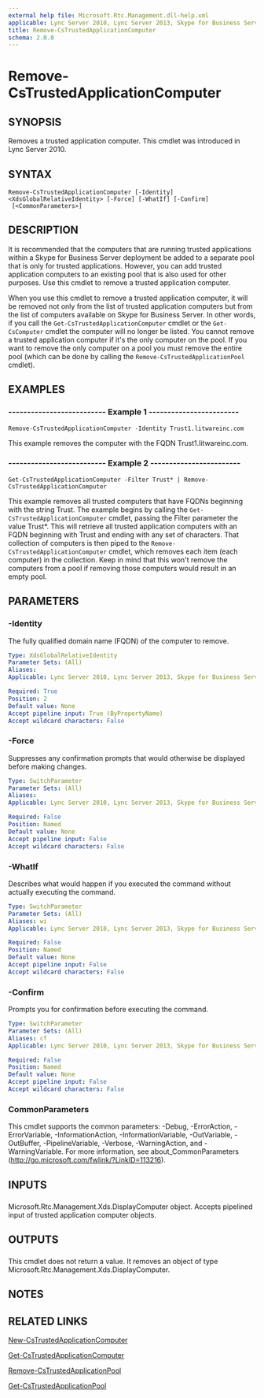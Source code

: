 ```yaml
---
external help file: Microsoft.Rtc.Management.dll-help.xml
applicable: Lync Server 2010, Lync Server 2013, Skype for Business Server 2015, Skype for Business Server 2019
title: Remove-CsTrustedApplicationComputer
schema: 2.0.0
---
```


# Remove-CsTrustedApplicationComputer

## SYNOPSIS
Removes a trusted application computer.
This cmdlet was introduced in Lync Server 2010.


## SYNTAX

```
Remove-CsTrustedApplicationComputer [-Identity] <XdsGlobalRelativeIdentity> [-Force] [-WhatIf] [-Confirm]
 [<CommonParameters>]
```

## DESCRIPTION
It is recommended that the computers that are running trusted applications within a Skype for Business Server deployment be added to a separate pool that is only for trusted applications.
However, you can add trusted application computers to an existing pool that is also used for other purposes.
Use this cmdlet to remove a trusted application computer.

When you use this cmdlet to remove a trusted application computer, it will be removed not only from the list of trusted application computers but from the list of computers available on Skype for Business Server.
In other words, if you call the `Get-CsTrustedApplicationComputer` cmdlet or the `Get-CsComputer` cmdlet the computer will no longer be listed.
You cannot remove a trusted application computer if it's the only computer on the pool.
If you want to remove the only computer on a pool you must remove the entire pool (which can be done by calling the `Remove-CsTrustedApplicationPool` cmdlet).


## EXAMPLES

### -------------------------- Example 1 ------------------------
```
Remove-CsTrustedApplicationComputer -Identity Trust1.litwareinc.com
```

This example removes the computer with the FQDN Trust1.litwareinc.com.


### -------------------------- Example 2 ------------------------
```
Get-CsTrustedApplicationComputer -Filter Trust* | Remove-CsTrustedApplicationComputer
```

This example removes all trusted computers that have FQDNs beginning with the string Trust.
The example begins by calling the `Get-CsTrustedApplicationComputer` cmdlet, passing the Filter parameter the value Trust*.
This will retrieve all trusted application computers with an FQDN beginning with Trust and ending with any set of characters.
That collection of computers is then piped to the `Remove-CsTrustedApplicationComputer` cmdlet, which removes each item (each computer) in the collection.
Keep in mind that this won't remove the computers from a pool if removing those computers would result in an empty pool.


## PARAMETERS

### -Identity
The fully qualified domain name (FQDN) of the computer to remove.

```yaml
Type: XdsGlobalRelativeIdentity
Parameter Sets: (All)
Aliases: 
Applicable: Lync Server 2010, Lync Server 2013, Skype for Business Server 2015, Skype for Business Server 2019

Required: True
Position: 2
Default value: None
Accept pipeline input: True (ByPropertyName)
Accept wildcard characters: False
```

### -Force
Suppresses any confirmation prompts that would otherwise be displayed before making changes.

```yaml
Type: SwitchParameter
Parameter Sets: (All)
Aliases: 
Applicable: Lync Server 2010, Lync Server 2013, Skype for Business Server 2015, Skype for Business Server 2019

Required: False
Position: Named
Default value: None
Accept pipeline input: False
Accept wildcard characters: False
```

### -WhatIf
Describes what would happen if you executed the command without actually executing the command.

```yaml
Type: SwitchParameter
Parameter Sets: (All)
Aliases: wi
Applicable: Lync Server 2010, Lync Server 2013, Skype for Business Server 2015, Skype for Business Server 2019

Required: False
Position: Named
Default value: None
Accept pipeline input: False
Accept wildcard characters: False
```

### -Confirm
Prompts you for confirmation before executing the command.

```yaml
Type: SwitchParameter
Parameter Sets: (All)
Aliases: cf
Applicable: Lync Server 2010, Lync Server 2013, Skype for Business Server 2015, Skype for Business Server 2019

Required: False
Position: Named
Default value: None
Accept pipeline input: False
Accept wildcard characters: False
```

### CommonParameters
This cmdlet supports the common parameters: -Debug, -ErrorAction, -ErrorVariable, -InformationAction, -InformationVariable, -OutVariable, -OutBuffer, -PipelineVariable, -Verbose, -WarningAction, and -WarningVariable. For more information, see about_CommonParameters (http://go.microsoft.com/fwlink/?LinkID=113216).

## INPUTS

###  
Microsoft.Rtc.Management.Xds.DisplayComputer object.
Accepts pipelined input of trusted application computer objects.

## OUTPUTS

###  
This cmdlet does not return a value.
It removes an object of type Microsoft.Rtc.Management.Xds.DisplayComputer.

## NOTES

## RELATED LINKS

[New-CsTrustedApplicationComputer](New-CsTrustedApplicationComputer.md)

[Get-CsTrustedApplicationComputer](Get-CsTrustedApplicationComputer.md)

[Remove-CsTrustedApplicationPool](Remove-CsTrustedApplicationPool.md)

[Get-CsTrustedApplicationPool](Get-CsTrustedApplicationPool.md)

